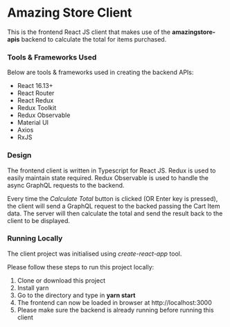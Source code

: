 # Amazing Store Client

This is the frontend React JS client that makes use of the **amazingstore-apis** backend to calculate the total for items purchased.

### Tools & Frameworks Used

Below are tools & frameworks used in creating the backend APIs:

- React 16.13+
- React Router
- React Redux
- Redux Toolkit
- Redux Observable
- Material UI
- Axios
- RxJS

### Design

The frontend client is written in Typescript for React JS. Redux is used to easily maintain state required. Redux Observable is used to handle the async GraphQL requests to the backend.

Every time the _Calculate Total_ button is clicked (OR Enter key is pressed), the client will send a GraphQL request to the backed passing the Cart Item data. The server will then calculate the total and send the result back to the client to be displayed.

### Running Locally

The client project was initialised using _create-react-app_ tool.

Please follow these steps to run this project locally:

1. Clone or download this project
2. Install yarn
3. Go to the directory and type in **yarn start**
4. The frontend can now be loaded in browser at http://localhost:3000
5. Please make sure the backend is already running before running this client
